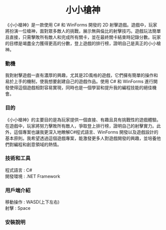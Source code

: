 <h1 align="center">小小槍神</h1>
《小小槍神》是一款使用 C# 和 WinForms 開發的 2D 射擊遊戲。遊戲中，玩家將扮演一位槍神，面對眾多敵人的挑戰，展示無與倫比的射擊技巧。遊戲玩法簡單且直接，只需擊敗所有敵人和完成所有關卡，並在最終關卡結束時記錄分數。玩家的目標是竭盡全力獲得更高的分數，登上遊戲的排行榜，證明自己是真正的小小槍神。  

### 動機
我對射擊遊戲一直有濃厚的興趣，尤其是2D風格的遊戲，它們擁有簡單的操作和易於上手的機制，使我想要創建自己的遊戲作品。使用 C# 和 WinForms 進行開發使得這個遊戲相對容易實現，同時也是一個學習和提升我的編程技能的絕佳機會。  

### 目的
《小小槍神》的主要目的是為玩家提供一個直接、有趣且具有挑戰性的遊戲體驗。在遊戲中，玩家將努力擊敗所有敵人，爭取登上排行榜，證明自己的射擊實力。此外，這個專案也讓我更深入地瞭解C#程式語言、WinForms 開發以及遊戲設計的基本原則。我希望透過這個遊戲專案，能激發更多人對遊戲開發的興趣，並培養他們對編程和創意領域的熱情。  

### 技術和工具
程式語言 : C#  
開發環境 : .NET Framework

### 用戶端介紹
移動操作 : WASD(上下左右)  
射擊 : Space

### 安裝說明
